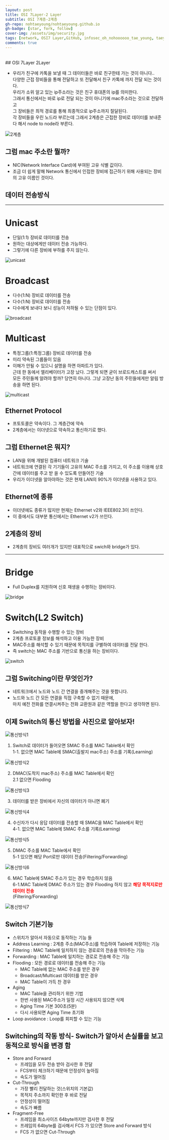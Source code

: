 ```yaml
---
layout: post
title: OSI 7Layer-2 Layer
subtitle: OSI 7계층-2계층
gh-repo: nohtaeyoung/nohtaeyoung.github.io
gh-badge: [star, fork, follow]
cover-img: /assets/img/security.jpg
tags: [network, OSI7 Layer,GitHub, infosec_oh_nohoooooo_tae_young, taeyoung noh]
comments: true
---
```



<br>
## OSI 7Layer 2Layer

- 우리가 친구에 카톡을 보낼 때 그 데이터들은 바로 친구한테 가는 것이 아니다..<br> 
다양한 근접 장비들을 통해 전달하고 또 전달해서 친구 카톡에 까지 전달 되는 것이다.<br>
우리가 소위 알고 있는 ip주소라는 것은 친구 휴대폰의 ip를 의미한다.<br>
그래서 통신에서는 바로 ip로 전달 되는 것이 아니기에 mac주소라는 것으로 전달하고<br>
그 장비들은 최적 경로를 통해 최종적으로 ip주소까지 절달된다.<br>
각 장비들을 우린 노드라 부르는데 그래서 2계층은 근접한 장비로 데이터를 보내준다 해서 node to node라 부른다.

![2계층](../assets/img/2계층.png)

## 그럼 mac 주소란 뭘까?
-  NIC(Network Interface Card)에 부여된 고유 식별 값이다.
-  조금 더 쉽게 말해 Network 통신에서 인접한 장비에 접근하기 위해 사용되는 장비의 고유 이름인 것이다.

## 데이터 전송방식
---------------------------------------------------------
# Unicast
- 단일(1:1) 장비로 데이터를 전송
- 원하는 대상에게만 데이터 전송 가능하다.
- 그렇기에 다른 장비에 부하를 주지 않는다.

![unicast](../assets/img/unicast.png)

# Broadcast
- 다수(1:N) 장비로 데이터를 전송
- 다수(1:N) 장비로 데이터를 전송
- 다수에게 보내다 보니 성능이 저하될 수 있는 단점이 있다.

![broadcast](../assets/img/broadcast.png)

# Multicast
- 특정그룹(1:특정그룹) 장비로 데이터를 전송
- 미리 약속된 그룹들이 있음 
- 이해가 안될 수 있으니 설명을 하면 아파트가 있다.<br>
근데 한 동에서 엘리베이터가 고장 났다. 그렇게 되면 굳이 브로드캐스트를 써서<br>
모든 주민들께 알려야 할까? 당연히 아니다. 그냥 고장난 동의 주민들에게만 알림 방송을 하면 된다.

![multicast](../assets/img/multicast.png)

## Ethernet Protocol
- 프토토콜은 약속이다. 그 계층간에 약속
- 2계층에서는 이더넷으로 약속하고 통신하기로 했다.

## 그럼 Ethernet은 뭐지?
- LAN을 위해 개발된 컴퓨터 네트워크 기술
- 네트워크에 연결된 각 기기들이 고유의 MAC 주소를 가지고, 이 주소를 이용해 상호간에 데이터를 주고 받
을 수 있도록 만들어진 기술
- 우리가 이더넷을 알아야하는 것은 현재 LAN의 90%가 이더넷을 사용하고 있다.

## Ethernet에 종류
- 이더넷에도 종류가 많지만 현재는 Ethernet v2와 IEEE802.3이 쓰인다.
- 이 중에서도 대부분 통신에서는 Ethernet v2가 쓰인다.

## 2계층의 장비
- 2계층의 장비도 여러개가 있지만 대표적으로 swich와 bridge가 있다.
---------------------------------------------------------------
# Bridge
- Full Duplex를 지원하며 신호 재생을 수행하는 장비이다.

![bridge](../assets/img/bridge.png)

# Switch(L2 Switch)
- Switching 동작을 수행할 수 있는 장비
- 2계층 프로토콜 정보를 해석하고 이용 가능한 장비
- MAC주소를 해석할 수 있기 때문에 목적지를 구별하여 데이터를 전달 한다.
- 즉 switch는 MAC 주소를 기반으로 통신을 하는 장비이다.

![switch](../assets/img/switch.png)

## 그럼 Switching이란 무엇인가?
- 네트워크에서 노드와 노드 간 연결을 중개해주는 것을 뜻합니다.
- 노드와 노드 간 모든 연결을 직접 구축할 수 없기 때문에,<br>
 마치 예전 전화를 연결시켜주는 전화 교환원과 같은 역할을 한다고 생각하면 된다.
 
## 이제 Switch의 통신 방법을 사진으로 알아보자!
 
 ![통신방식1](../assets/img/통신방식1.png)
 
 1. Switch로 데이터가 들어오면 SMAC 주소를 MAC Table에서 확인<br>
  1-1. 없으면 MAC Table에 SMAC(출발지 mac주소) 주소를 기록(Learning)

![통신방식2](../assets/img/통신방식2.png)

2. DMAC(도착지 mac주소) 주소를 MAC Table에서 확인<br>
 2.1  없으면 Flooding

![통신방식3](../assets/img/통신방식3.png)

3. 데이터를 받은 장비에서 자신의 데이터가 아니면 폐기

![통신방식4](../assets/img/통신방식4.png)

4. 수신자가 다시 응답 데이터를 전송할 때 SMAC을 MAC Table에서 확인<br>
 4-1. 없으면 MAC Table에 SMAC 주소를 기록(Learning)

![통신방식5](../assets/img/통신방식5.png)

5. DMAC 주소를 MAC Table에서 확인<br>
 5-1 있으면 해당 Port로만 데이터 전송(Filtering/Forwarding)

![통신방식6](../assets/img/통신방식6.png)

6. MAC Table에 SMAC 주소가 있는 경우 학습하지 않음<br>
 6-1.MAC Table에 DMAC 주소가 있는 경우 Flooding 하지 않고 <b style="color:red;">해당 목적지로만 데이터 전송</b><br>
(Filtering/Forwarding)

![통신방식7](../assets/img/통신방식7.png)

## Switch 기본기능
- 스위치가 알아서 자동으로 동작하는 기능 들
- Address Learning : 2계층 주소(MAC주소)를 학습하여 Table에 저장하는 기능
- Filtering : MAC Table에 일치하지 않는 경로로의 전송을 막아주는 기능
- Forwarding : MAC Table에 일치하는 경로로 전송해 주는 기능
- Flooding : 모든 경로로 데이터를 전송해 주는 기능
  - MAC Table에 없는 MAC 주소를 받은 경우
  - Broadcast/Multicast 데이터를 받은 경우
  - MAC Table이 가득 찬 경우
- Aging
  - MAC Table을 관리하기 위한 기법
  - 한번 사용된 MAC주소가 일정 시간 사용되지 않으면 삭제
  - Aging Time 기본 300초(5분)
  - 다시 사용되면 Aging Time 초기화
- Loop avoidance : Loop를 회피할 수 있는 기능

 ## Switching의 작동 방식- Switch가 알아서 손실률을 보고 동적으로 방식을 변경 함
- Store and Forward
  - 프레임을 모두 전송 받아 검사한 후 전달
  - FCS부터 체크하기 때문에 안정성이 높아짐
  - 속도가 떨어짐
- Cut-Through
  - 가장 빨리 전달하는 것(스위치의 기본값)
  - 목적지 주소까지 확인한 후 바로 전달
  - 안정성이 떨어짐
  - 속도가 빠름
- Fragment-Free
  - 프레임을 최소사이즈 64byte까지만 검사한 후 전달
  - 프레임의 64byte를 검사해서 FCS 가 있으면 Store and Forward 방식
  - FCS 가 없으면 Cut-Through
 

